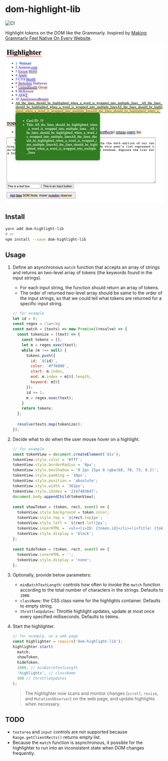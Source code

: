 # dom-highlight-lib
![CI](https://github.com/yanli0303/dom-highlight-lib/workflows/CI/badge.svg)

Highlight tokens on the DOM like the Grammarly.
Inspired by [Making Grammarly Feel Native On Every Website](https://www.grammarly.com/blog/engineering/making-grammarly-feel-native-on-every-website/).

![](demo.png)

## Install

```sh
yarn add dom-highlight-lib
# or
npm install --save dom-highlight-lib
```

## Usage

1. Define an asynchronous `match` function that accepts an array of strings and returns an two-level array of tokens (the keywords found in the input strings).
   - For each input string, the function should return an array of tokens.
   - The order of returned two-level array should be same to the order of the input strings, so that we could tell what tokens are returned for a specific input string.

    ```js
    // for example
    let id = 0;
    const regex = /\w+/mg
    const match = (texts) => new Promise((resolve) => {
      const tokenize = (text) => {
        const tokens = [];
        let m = regex.exec(text);
        while (m !== null) {
          tokens.push({
            id: `${id}`,
            color: `#ff0000`,
            start: m.index,
            end: m.index + m[0].length,
            keyword: m[0]
          });
          id += 1;
          m = regex.exec(text);
        }
        return tokens;
      };

      resolve(texts.map(tokenize));
    });
    ```

2. Decide what to do when the user mouse hover on a highlight.

    ```js
    // for example
    const tokenView = document.createElement('div');
    tokenView.style.color = '#fff';
    tokenView.style.borderRadius = '8px';
    tokenView.style.boxShadow = '0 2px 15px 0 rgba(68, 70, 73, 0.2)';
    tokenView.style.padding = '10px';
    tokenView.style.position = 'absolute';
    tokenView.style.width = '362px';
    tokenView.style.zIndex = '2147483647';
    document.body.appendChild(tokenView);

    const showToken = (token, rect, event) => {
      tokenView.style.background = token.color;
      tokenView.style.top = `${rect.top}px`;
      tokenView.style.left = `${rect.left}px`;
      tokenView.innerHTML = `<ul><li>ID: {token.id}</li><li>Title: {token.keyword}</li></ul>`;
      tokenView.style.display = 'block';
    };

    const hideToken = (token, rect, event) => {
      tokenView.innerHTML = '';
      tokenView.style.display = 'none';
    };
    ```

3. Optionally, provide below parameters:
   - `minBatchTextLength`: controls how often to invoke the `match` function according to the total number of characters in the strings. Defaults to `1000`.
   - `className`: the CSS class name for the highlights container. Defaults to empty string.
   - `throttleUpdates`: Throttle highlight updates, update at most once every specified milliseconds. Defaults to `500`ms.

4. Start the highlighter.

    ```js
    // for example, on a web page
    const highlighter = require('dom-highlight-lib');
    highlighter.start(
      match,
      showToken,
      hideToken,
      1000, // minBatchTextLength
      'highlights', // className
      500 // throttleUpdates
    );
    ```

    > The highlighter now scans and monitor changes (`scroll`, `resize`, and `MutationObserver`) on the web page, and update highlights when necessary.

## TODO

- `textarea` and `input` controls are not supported because `Range.getClientRects()` returns empty list.
- Because the `match` function is asynchronous, it possible for the highlighter to run into an inconsistent state when DOM changes frequently.
